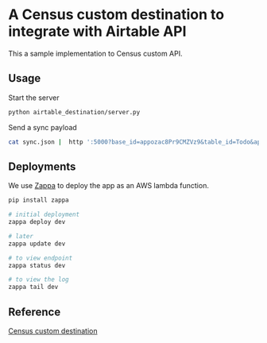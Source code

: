 # A Census custom destination to integrate with Airtable API

This a sample implementation to Census custom API.

## Usage

Start the server
```sh
python airtable_destination/server.py
```

Send a sync payload 

```sh
cat sync.json |  http ':5000?base_id=appozac8Pr9CMZVz9&table_id=Todo&api_key=<API_KEY>'  -v 
```

## Deployments

We use [Zappa](https://github.com/zappa/Zappa) to deploy the app as an AWS lambda function.

```sh
pip install zappa

# initial deployment
zappa deploy dev

# later
zappa update dev

# to view endpoint
zappa status dev

# to view the log
zappa tail dev
```

## Reference
[Census custom destination](https://docs.getcensus.com/destinations/custom-api#rpc-details)

